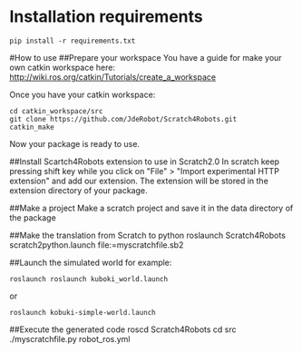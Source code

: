 # Installation requirements

    pip install -r requirements.txt

#How to use
##Prepare your workspace
You have a guide for make your own catkin workspace here:
http://wiki.ros.org/catkin/Tutorials/create_a_workspace

Once you have your catkin workspace:

	cd catkin_workspace/src
	git clone https://github.com/JdeRobot/Scratch4Robots.git
	catkin_make

Now your package is ready to use.

##Install Scartch4Robots extension to use in Scratch2.0
In scratch keep pressing shift key while you click on "File" > "Import experimental HTTP extension" and add our extension.
The extension will be stored in the extension directory of your package.

##Make a project
Make a scratch project and save it in the data directory of the package 

##Make the translation from Scratch to python
	roslaunch Scratch4Robots scratch2python.launch file:=myscratchfile.sb2

##Launch the simulated world
for example:

	roslaunch roslaunch kuboki_world.launch

or

	roslaunch kobuki-simple-world.launch

##Execute the generated code
	roscd Scratch4Robots
	cd src
	./myscratchfile.py robot_ros.yml
